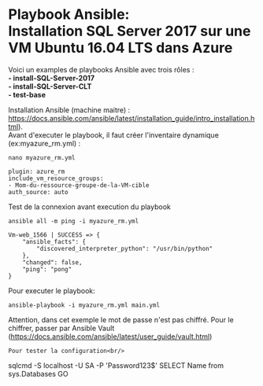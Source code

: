 # Playbook Ansible:<br/> Installation SQL Server 2017 sur une VM Ubuntu 16.04 LTS dans Azure

Voici un examples de playbooks Ansible avec trois rôles :<br/>
**- install-SQL-Server-2017**<br/>
**- install-SQL-Server-CLT**<br/>
**- test-base**<br/>

Installation Ansible (machine maitre) : https://docs.ansible.com/ansible/latest/installation_guide/intro_installation.html).<br/>
Avant d'executer le playbook, il faut créer l'inventaire dynamique (ex:myazure_rm.yml) : <br/>
```
nano myazure_rm.yml
```
```
plugin: azure_rm
include_vm_resource_groups:
- Mom-du-ressource-groupe-de-la-VM-cible
auth_source: auto
```
Test de la connexion avant execution du playbook<br/>
```
ansible all -m ping -i myazure_rm.yml
```
```
Vm-web_1566 | SUCCESS => {
    "ansible_facts": {
        "discovered_interpreter_python": "/usr/bin/python"
    },
    "changed": false,
    "ping": "pong"
}
```
Pour executer le playbook:<br/>
```
ansible-playbook -i myazure_rm.yml main.yml
```

Attention, dans cet exemple le mot de passe n'est pas chiffré. Pour le chiffrer, passer par Ansible Vault (https://docs.ansible.com/ansible/latest/user_guide/vault.html)


```
Pour tester la configuration<br/>
```
sqlcmd -S localhost -U SA -P 'Password123$'
SELECT Name from sys.Databases
GO
```

